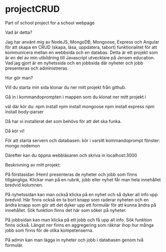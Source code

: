 # projectCRUD

Part of school project for a school webpage


Vad är detta?

Jag har använt mig av NodeJS, MongoDB, Mongoose, Express och Angular för att skapa en CRUD (skapa, läsa, uppdatera, tabort) funktionalitet för att kommunicera mellan en webbsida och en databas. Detta är ett projekt som är en del av min utbildning till Javascript utvecklare på Jensen education. Vad jag gjort är en nyhetssida och en jobbsida där nyheter och jobb presenteras och administreras.


Hur gör man?

Vill du starta min sida klonar du ner mitt projekt från github. 

Gå in i kommandoprompten i mappen som du klonat ner mitt projekt i 

väl där kör du:
npm install 
npm install mongoose
npm install express
npm install body-parser

Då har vi installerat det som behövs för att det ska funka.


Då kör vi!

För att starta servern och databasen: 
kör i varsitt kommandoprompt fönster:
mongo 
nodemon

Därefter kan du öppna webbläsaren och skriva in localhost:3000


Beskrivning av mitt projekt:

På förstasidan (Hem) presenteras de nyheter och jobb som finns tillgängliga. Klickar man på en rubrik, jobb eller nyhet får man hela innehållet bredvid kolumnen.

På nyhetssidan kan man också klicka på en nyhet och så dyker all info upp bredvid. Här finns också en ta bort knapp som raderar nyheten och en ändra knapp som gör att det dyker upp ett formulär för att kunna ändra på innehållet. Sök funktion finns det här som söker på nyheter.

På jobbsidan kan man klicka på ett jobb och få upp all info. Sök funktion finns också. Längst ner finns en aggregering som räknar ihop hur många jobb som finns för de olika kompetenserna.

På admin kan man lägga in nyheter och jobb i databasen genom två formulär. 
